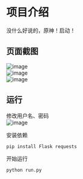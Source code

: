 # 项目介绍  
没什么好说的，原神！启动！  

## 页面截图  
![image](https://github.com/user-attachments/assets/60739f6a-0fd9-4ade-924f-6ae3dd716ed2)  
![image](https://github.com/user-attachments/assets/66da2200-cff9-4deb-ad2d-568c37eb55c8)  
![image](https://github.com/user-attachments/assets/5af25bf1-ee1d-4247-bb62-6b38d96253f2)  
## 运行  
修改用户名、密码  
![image](https://github.com/user-attachments/assets/f815446e-cd24-4f16-ac70-2dca39fc1977)

安装依赖  
```
pip install Flask requests

```
开始运行 
```
python run.py
```

